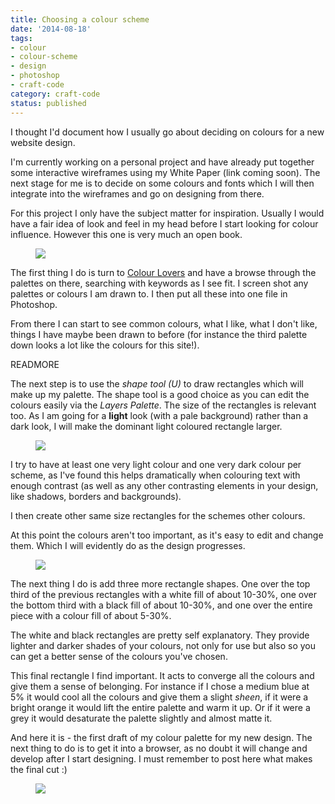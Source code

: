 ```yaml
---
title: Choosing a colour scheme
date: '2014-08-18'
tags:
- colour
- colour-scheme
- design
- photoshop
- craft-code
category: craft-code
status: published
---
```


I thought I'd document how I usually go about deciding on colours for a new website design.

I'm currently working on a personal project and have already put together some interactive wireframes using my White Paper (link coming soon). The next stage for me is to decide on some colours and fonts which I will then integrate into the wireframes and go on designing from there.

For this project I only have the subject matter for inspiration. Usually I would have a fair idea of look and feel in my head before I start looking for colour influence. However this one is very much an open book.

<figure>
	<img src="http://rumyrashead.com/wp-content/uploads/2014/08/Screen-Shot-2014-08-17-at-17.15.07.png" />
	<figcaption></figcaption>
</figure>

The first thing I do is turn to <a href="http://www.colourlovers.com/" rel="external">Colour Lovers</a> and have a browse through the palettes on there, searching with keywords as I see fit. I screen shot any palettes or colours I am drawn to. I then put all these into one file in Photoshop.

From there I can start to see common colours, what I like, what I don't like, things I have maybe been drawn to before (for instance the third palette down looks a lot like the colours for this site!).

READMORE

The next step is to use the <i>shape tool (U)</i> to draw rectangles which will make up my palette. The shape tool is a good choice as you can edit the colours easily via the <i>Layers Palette</i>. The size of the rectangles is relevant too. As I am going for a <b>light</b> look (with a pale background) rather than a dark look, I will make the dominant light coloured rectangle larger.

<figure>
	<img src="http://rumyrashead.com/wp-content/uploads/2014/08/Screen-Shot-2014-08-17-at-17.36.42.png" />
	<figcaption></figcaption>
</figure>

I try to have at least one very light colour and one very dark colour per scheme, as I've found this helps dramatically when colouring text with enough contrast (as well as any other contrasting elements in your design, like shadows, borders and backgrounds).

I then create other same size rectangles for the schemes other colours.

At this point the colours aren't too important, as it's easy to edit and change them. Which I will evidently do as the design progresses.

<figure>
	<img src="http://rumyrashead.com/wp-content/uploads/2014/08/Screen-Shot-2014-08-17-at-18.01.57.png" />
	<figcaption></figcaption>
</figure>

The next thing I do is add three more rectangle shapes. One over the top third of the previous rectangles with a white fill of about 10-30%, one over the bottom third with a black fill of about 10-30%, and one over the entire piece with a colour fill of about 5-30%.

The white and black rectangles are pretty self explanatory. They provide lighter and darker shades of your colours, not only for use but also so you can get a better sense of the colours you've chosen.

This final rectangle I find important. It acts to converge all the colours and give them a sense of belonging. For instance if I chose a medium blue at 5% it would cool all the colours and give them a slight <em>sheen</em>, if it were a bright orange it would lift the entire palette and warm it up. Or if it were a grey it would desaturate the palette slightly and almost matte it.

And here it is - the first draft of my colour palette for my new design. The next thing to do is to get it into a browser, as no doubt it will change and develop after I start designing. I must remember to post here what makes the final cut :)

<figure class="feature" style="background:none;">
	<img src="http://rumyrashead.com/wp-content/uploads/2014/08/Screen-Shot-2014-08-17-at-18.25.33.png" />
	<figcaption></figcaption>
</figure>

<br style="clear:both;" />

